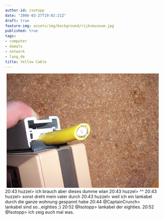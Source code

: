 ```yaml
---
author-id: isotopp
date: "2006-03-27T19:02:21Z"
draft: true
feature-img: assets/img/background/rijksmuseum.jpg
published: true
tags:
- computer
- damals
- network
- lang_de
title: Yellow Cable
---
```

<div class="serendipity_imageComment_center" style="width: 500px"><div class="serendipity_imageComment_img"><a href='http://flickr.com/photos/isotopp/sets/72057594092063536/'><img width='500' height='375' border='0' hspace='5' src='/uploads/yellow_cable.jpg' alt='' /></a></div><div style="text-align: left">20:43 huzzel> ich brauch aber dieses dumme wlan
 20:43 huzzel> ^^
 20:43 huzzel> sonst dreht mein vater durch
 20:43 huzzel> weil ich ein lankabel durch die ganze wohnung gespannt habe
 20:44 @CaptainCrunch> lankabel sind so...eighties ;)
 20:52 @Isotopp> lankabel der eighties.
 20:52 @Isotopp> ich zeig euch mal was. </div></div>
